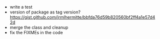 - write a test
- version of package as tag version? https://gist.github.com/jrmlhermitte/bbfda76d59b820560bf2ff4a1e57d42d
- merge the class and cleanup
- fix the FIXMEs in the code